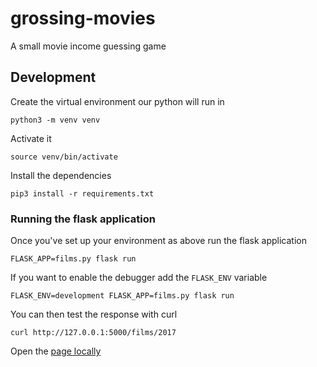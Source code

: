 # grossing-movies
A small movie income guessing game


## Development

Create the virtual environment our python will run in

    python3 -m venv venv

Activate it

    source venv/bin/activate

Install the dependencies

    pip3 install -r requirements.txt


### Running the flask application

Once you've set up your environment as above run the flask application

    FLASK_APP=films.py flask run

If you want to enable the debugger add the `FLASK_ENV` variable

    FLASK_ENV=development FLASK_APP=films.py flask run

You can then test the response with curl

    curl http://127.0.0.1:5000/films/2017

Open the [page locally](http://127.0.0.1:5000)
